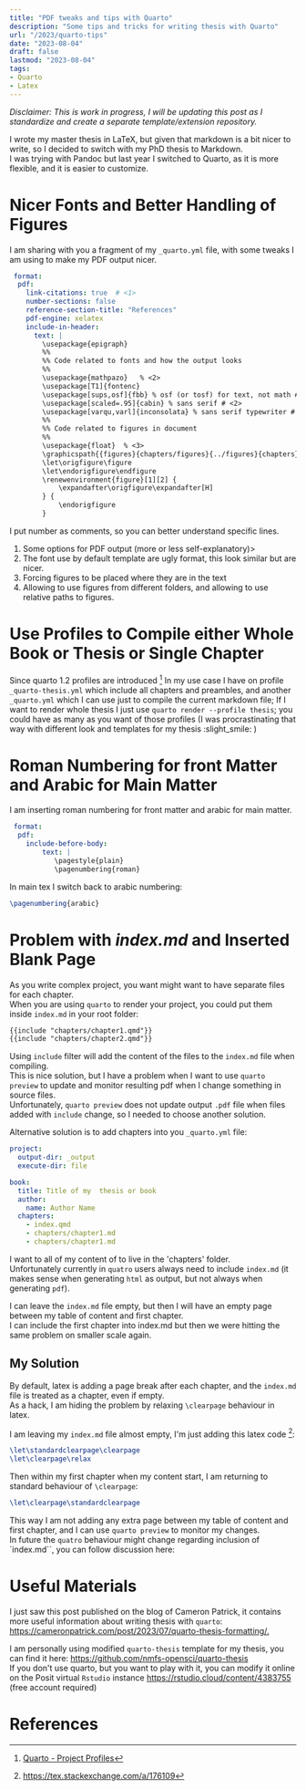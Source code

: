 ```yaml
---
title: "PDF tweaks and tips with Quarto"
description: "Some tips and tricks for writing thesis with Quarto"
url: "/2023/quarto-tips"
date: "2023-08-04"
draft: false
lastmod: "2023-08-04"
tags:
- Quarto
- Latex
---
```


_Disclaimer: This is work in progress, I will be updating this post as I standardize and create a separate template/extension repository._

I wrote my master thesis in LaTeX, but given that markdown is a bit nicer to write, so I decided to switch with my PhD thesis to Markdown.  
I was trying with Pandoc but last year I switched to Quarto, as it is more flexible, and it is easier to customize.

# Nicer Fonts and Better Handling of Figures

I am sharing with you a fragment of my `_quarto.yml` file, with some tweaks I am using to make my PDF output nicer.

```yaml
 format:
  pdf:
    link-citations: true  # <1>
    number-sections: false
    reference-section-title: "References"
    pdf-engine: xelatex
    include-in-header:
      text: |
        \usepackage{epigraph} 
        %%
        %% Code related to fonts and how the output looks
        %%
        \usepackage{mathpazo}   % <2>
        \usepackage[T1]{fontenc}
        \usepackage[sups,osf]{fbb} % osf (or tosf) for text, not math # <2>
        \usepackage[scaled=.95]{cabin} % sans serif # <2>
        \usepackage[varqu,varl]{inconsolata} % sans serif typewriter # <2>
        %%
        %% Code related to figures in document
        %%
        \usepackage{float}  % <3>
        \graphicspath{{figures}{chapters/figures}{../figures}{chapters}} # <4>
        \let\origfigure\figure
        \let\endorigfigure\endfigure
        \renewenvironment{figure}[1][2] {
            \expandafter\origfigure\expandafter[H]
        } {
            \endorigfigure
        }
```

I put number as comments, so you can better understand specific lines.

1. Some options for PDF output (more or less self-explanatory)>
2. The font use by default template are ugly format, this look similar but are nicer.
3. Forcing figures to be placed where they are in the text
4. Allowing to use figures from different folders, and allowing to use relative paths to figures.

<!--Those are setting I am using to render a working preview of a chapter.
 The final version will be using a font provided by my university: -->

# Use Profiles to Compile either Whole Book or Thesis or Single Chapter

Since quarto 1.2 profiles are introduced [^2] In my use case I have on profile `_quarto-thesis.yml` which include all chapters and preambles, and another `_quarto.yml` which I can use just to compile the current markdown file; If I want to render whole thesis I just use `quarto render --profile thesis`; you could have as many as you want of those profiles (I was procrastinating that way with different look and templates for my thesis :slight_smile: )

# Roman Numbering for front Matter and Arabic for Main Matter

I am inserting roman numbering for front matter and arabic for main matter.

```yaml
 format:
  pdf:
    include-before-body:
        text: |
           \pagestyle{plain}
           \pagenumbering{roman}

```

In main tex I switch back to arabic numbering:

```tex
\pagenumbering{arabic}

```

# Problem with _index.md_ and Inserted Blank Page

As you write complex project, you want might want to have separate files for each chapter.  
When you are using `quarto` to render your project, you could put them inside `index.md` in your root folder:

```markdown
{{include "chapters/chapter1.qmd"}}
{{include "chapters/chapter2.qmd"}}

```

Using `include` filter will add the content of the files to the `index.md` file when compiling.  
This is nice solution, but I have a problem when I want to use `quarto preview` to update and monitor resulting pdf when I change something in source files.  
Unfortunately, `quarto preview` does not update output `.pdf` file when files added with `include` change, so I needed to choose another solution.

Alternative solution is to add chapters into you `_quarto.yml` file:

```yaml
project:
  output-dir: _output
  execute-dir: file

book:
  title: Title of my  thesis or book
  author:
    name: Author Name
  chapters:
    - index.qmd
    - chapters/chapter1.md
    - chapters/chapter1.md
```

I want to all of my content of to live in the 'chapters' folder.  
 Unfortunately currently in `quatro` users always need to include `index.md` (it makes sense when generating `html` as output, but not always when generating `pdf`).

I can leave the `index.md` file empty, but then I will have an empty page between my table of content and first chapter.  
I can include the first chapter into index.md but then we were hitting the same problem on smaller scale again.

## My Solution

By default, latex is adding a page break after each chapter, and the `index.md` file is treated as a chapter, even if empty.  
As a hack, I am hiding the problem by relaxing `\clearpage` behaviour in latex.

I am leaving my `index.md` file almost empty, I'm just adding this latex code [^1]:

```tex
\let\standardclearpage\clearpage
\let\clearpage\relax 
```

Then within my first chapter when my content start, I am returning to standard behaviour of `\clearpage`:

```tex
\let\clearpage\standardclearpage
```

This way I am not adding any extra page between my table of content and first chapter, and I can use `quarto preview` to monitor my changes.  
In future the `quatro` behaviour might change regarding inclusion of `index.md``, you can follow discussion here:

# Useful Materials

I just saw this post published on the blog of Cameron Patrick, it contains more useful information about writing thesis with `quarto`: <https://cameronpatrick.com/post/2023/07/quarto-thesis-formatting/.>

I am personally using modified `quarto-thesis` template for my thesis, you can find it here: <https://github.com/nmfs-opensci/quarto-thesis>  
If you don't use quarto, but you want to play with it, you can modify it online on the Posit virtual `Rstudio` instance <https://rstudio.cloud/content/4383755> (free account required)

# References

[^1]: <https://tex.stackexchange.com/a/176109>
[^2]: [Quarto - Project Profiles](https://quarto.org/docs/projects/profiles.html)

